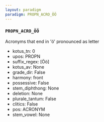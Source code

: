 ```yaml
---
layout: paradigm
paradigm: PROPN_ACRO_ÖÖ
---
```

### ` PROPN_ACRO_ÖÖ `

Acronyms that end in 'ö' pronounced as letter
* kotus_tn: 0
* upos: PROPN
* suffix_regex: [Öö]
* kotus_av: None
* grade_dir: False
* harmony: front
* possessive: False
* stem_diphthong: None
* deletion: None
* plurale_tantum: False
* clitics: False
* pos: ACRONYM
* stem_vowel: None
